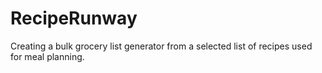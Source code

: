 # RecipeRunway
Creating a bulk grocery list generator from a selected list of recipes used for meal planning.
